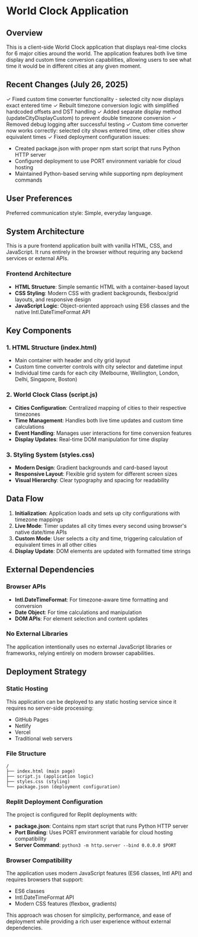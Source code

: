 # World Clock Application

## Overview

This is a client-side World Clock application that displays real-time clocks for 6 major cities around the world. The application features both live time display and custom time conversion capabilities, allowing users to see what time it would be in different cities at any given moment.

## Recent Changes (July 26, 2025)

✓ Fixed custom time converter functionality - selected city now displays exact entered time
✓ Rebuilt timezone conversion logic with simplified hardcoded offsets and DST handling
✓ Added separate display method (updateCityDisplayCustom) to prevent double timezone conversion
✓ Removed debug logging after successful testing
✓ Custom time converter now works correctly: selected city shows entered time, other cities show equivalent times
✓ Fixed deployment configuration issues:
  - Created package.json with proper npm start script that runs Python HTTP server
  - Configured deployment to use PORT environment variable for cloud hosting
  - Maintained Python-based serving while supporting npm deployment commands

## User Preferences

Preferred communication style: Simple, everyday language.

## System Architecture

This is a pure frontend application built with vanilla HTML, CSS, and JavaScript. It runs entirely in the browser without requiring any backend services or external APIs.

### Frontend Architecture
- **HTML Structure**: Simple semantic HTML with a container-based layout
- **CSS Styling**: Modern CSS with gradient backgrounds, flexbox/grid layouts, and responsive design
- **JavaScript Logic**: Object-oriented approach using ES6 classes and the native Intl.DateTimeFormat API

## Key Components

### 1. HTML Structure (index.html)
- Main container with header and city grid layout
- Custom time converter controls with city selector and datetime input
- Individual time cards for each city (Melbourne, Wellington, London, Delhi, Singapore, Boston)

### 2. World Clock Class (script.js)
- **Cities Configuration**: Centralized mapping of cities to their respective timezones
- **Time Management**: Handles both live time updates and custom time calculations
- **Event Handling**: Manages user interactions for time conversion features
- **Display Updates**: Real-time DOM manipulation for time display

### 3. Styling System (styles.css)
- **Modern Design**: Gradient backgrounds and card-based layout
- **Responsive Layout**: Flexible grid system for different screen sizes
- **Visual Hierarchy**: Clear typography and spacing for readability

## Data Flow

1. **Initialization**: Application loads and sets up city configurations with timezone mappings
2. **Live Mode**: Timer updates all city times every second using browser's native date/time APIs
3. **Custom Mode**: User selects a city and time, triggering calculation of equivalent times in all other cities
4. **Display Update**: DOM elements are updated with formatted time strings

## External Dependencies

### Browser APIs
- **Intl.DateTimeFormat**: For timezone-aware time formatting and conversion
- **Date Object**: For time calculations and manipulation
- **DOM APIs**: For element selection and content updates

### No External Libraries
The application intentionally uses no external JavaScript libraries or frameworks, relying entirely on modern browser capabilities.

## Deployment Strategy

### Static Hosting
This application can be deployed to any static hosting service since it requires no server-side processing:
- GitHub Pages
- Netlify
- Vercel
- Traditional web servers

### File Structure
```
/
├── index.html (main page)
├── script.js (application logic)
├── styles.css (styling)
└── package.json (deployment configuration)
```

### Replit Deployment Configuration
The project is configured for Replit deployments with:
- **package.json**: Contains npm start script that runs Python HTTP server
- **Port Binding**: Uses PORT environment variable for cloud hosting compatibility
- **Server Command**: `python3 -m http.server --bind 0.0.0.0 $PORT`

### Browser Compatibility
The application uses modern JavaScript features (ES6 classes, Intl API) and requires browsers that support:
- ES6 classes
- Intl.DateTimeFormat API
- Modern CSS features (flexbox, gradients)

This approach was chosen for simplicity, performance, and ease of deployment while providing a rich user experience without external dependencies.